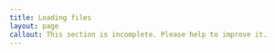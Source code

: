 ```yaml
---
title: Loading files
layout: page
callout: This section is incomplete. Please help to improve it.
---
```


